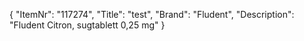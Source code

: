 {
  "ItemNr": "117274",
  "Title": "test",
  "Brand": "Fludent",
  "Description": "Fludent Citron, sugtablett 0,25 mg"
}